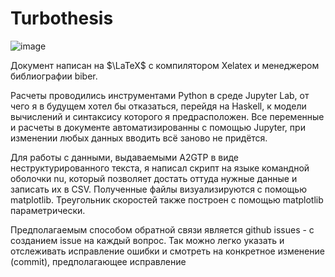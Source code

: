 # Turbothesis
![image](https://github.com/user-attachments/assets/9de78986-acbe-4cb5-8c69-15d0817ab219)

Документ написан на $\LaTeX$ с компилятором Xelatex и менеджером библиографии biber.

Расчеты проводились инструментами Python в среде Jupyter Lab, от чего я в будущем хотел бы отказаться, перейдя на Haskell, к модели вычислений и синтаксису которого я предрасположен.
Все переменные и расчеты в документе автоматизированны с помощью Jupyter, при изменении любых данных вводить всё заново не придётся.

Для работы с данными, выдаваемыми A2GTP в виде неструктурированного текста, я написал скрипт на языке командной оболочки nu, который позволяет достать оттуда нужные данные и записать их в CSV. Полученные файлы визуализируются с помощью matplotlib. Треугольник скоростей также построен с помощью matplotlib параметрически.

Предполагаемым способом обратной связи является github issues - с созданием issue на каждый вопрос. Так можно легко указать и отслеживать исправление ошибки и смотреть на конкретное изменение (commit), предполагающее исправление
